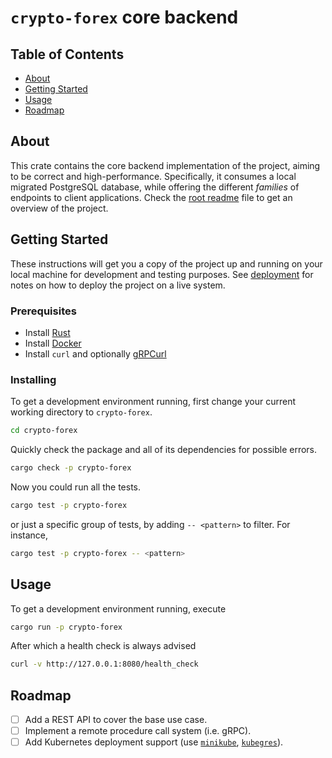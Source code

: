 # `crypto-forex` core backend

## Table of Contents

- [About](#about)
- [Getting Started](#getting_started)
- [Usage](#usage)
- [Roadmap](#roadmap)

## About <a name = "about"></a>

This crate contains the core backend implementation of the project, aiming to be correct and high-performance.
Specifically, it consumes a local migrated PostgreSQL database, while offering the different *families* of endpoints to client applications. Check the [root readme](../README.md) file to get an overview of the project.

## Getting Started <a name = "getting_started"></a>

These instructions will get you a copy of the project up and running on your local machine for development and testing purposes. See [deployment](../README.md#deployment) for notes on how to deploy the project on a live system.

### Prerequisites

- Install [Rust](https://www.rust-lang.org/tools/install)
- Install [Docker](https://docs.docker.com/get-docker/)
- Install `curl` and optionally [gRPCurl](https://github.com/fullstorydev/grpcurl#installation)

### Installing

To get a development environment running, first change your current working directory to `crypto-forex`.
```sh
cd crypto-forex
```

Quickly check the package and all of its dependencies for possible errors.
```sh
cargo check -p crypto-forex
```

Now you could run all the tests.

```sh
cargo test -p crypto-forex
```
or just a specific group of tests, by adding `-- <pattern>` to filter. For instance,

```sh
cargo test -p crypto-forex -- <pattern>
```

## Usage <a name = "usage"></a>

To get a development environment running, execute
```sh
cargo run -p crypto-forex
```

After which a health check is always advised
```sh
curl -v http://127.0.0.1:8080/health_check
```

## Roadmap <a name = "roadmap"></a>

- [ ] Add a REST API to cover the base use case.
- [ ] Implement a remote procedure call system (i.e. gRPC).
- [ ] Add Kubernetes deployment support (use [`minikube`](https://minikube.sigs.k8s.io/docs/),
    [`kubegres`](https://www.kubegres.io/doc/getting-started.html)).
